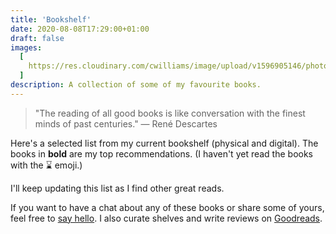 ```yaml
---
title: 'Bookshelf'
date: 2020-08-08T17:29:00+01:00
draft: false
images:
  [
    https://res.cloudinary.com/cwilliams/image/upload/v1596905146/photo-1593814013328-6041acc27094.jpg,
  ]
description: A collection of some of my favourite books.
---
```


> "The reading of all good books is like conversation with the finest minds of past centuries." — René Descartes

<!-- Books take me on journeys to the past and the future to hear interesting ideas from brilliant people across the globe and time. -->

Here's a selected list from my current bookshelf (physical and digital). The books in **bold** are my top recommendations. (I haven't yet read the books with the ⌛ emoji.)

I'll keep updating this list as I find other great reads.

If you want to have a chat about any of these books or share some of yours, feel free to [say hello](mailto:chidi@chidiwilliams.com). I also curate shelves and write reviews on [Goodreads](https://www.goodreads.com/user/show/64479598-chidi-williams).

